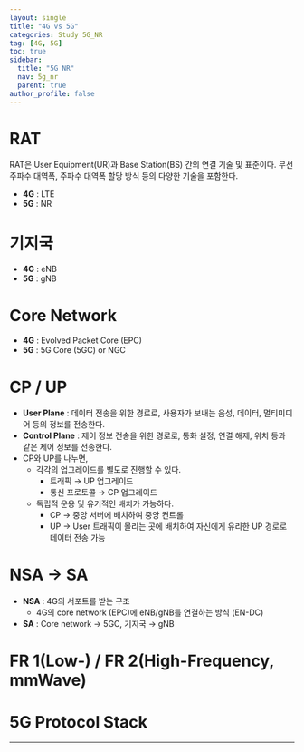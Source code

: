 ```yaml
---
layout: single
title: "4G vs 5G"
categories: Study 5G_NR
tag: [4G, 5G]
toc: true
sidebar:
  title: "5G NR"
  nav: 5g_nr
  parent: true
author_profile: false
---
```

# RAT

RAT은 User Equipment(UR)과 Base Station(BS) 간의 연결 기술 및 표준이다.
무선 주파수 대역폭, 주파수 대역폭 할당 방식 등의 다양한 기술을 포함한다.

- **4G** : LTE
- **5G** : NR

# 기지국

- **4G** : eNB
- **5G** : gNB

# Core Network

- **4G** : Evolved Packet Core (EPC)
- **5G** : 5G Core (5GC) or NGC

# CP / UP

- **User Plane** : 데이터 전송을 위한 경로로, 사용자가 보내는 음성, 데이터, 멀티미디어 등의 정보를 전송한다.
- **Control Plane** : 제어 정보 전송을 위한 경로로, 통화 설정, 연결 해제, 위치 등과 같은 제어 정보를 전송한다.
- CP와 UP를 나누면,
    - 각각의 업그레이드를 별도로 진행할 수 있다.
        - 트래픽 → UP 업그레이드
        - 통신 프로토콜 → CP 업그레이드
    - 독립적 운용 및 유기적인 배치가 가능하다.
        - CP → 중앙 서버에 배치하여 중앙 컨트롤
        - UP → User 트래픽이 몰리는 곳에 배치하여 자신에게 유리한 UP 경로로 데이터 전송 가능

# NSA → SA

- **NSA** : 4G의 서포트를 받는 구조
    - 4G의 core network (EPC)에 eNB/gNB를 연결하는 방식 (EN-DC)
- **SA** : Core network → 5GC, 기지국 → gNB

# FR 1(Low-) / FR 2(High-Frequency, mmWave)

# 5G Protocol Stack

---